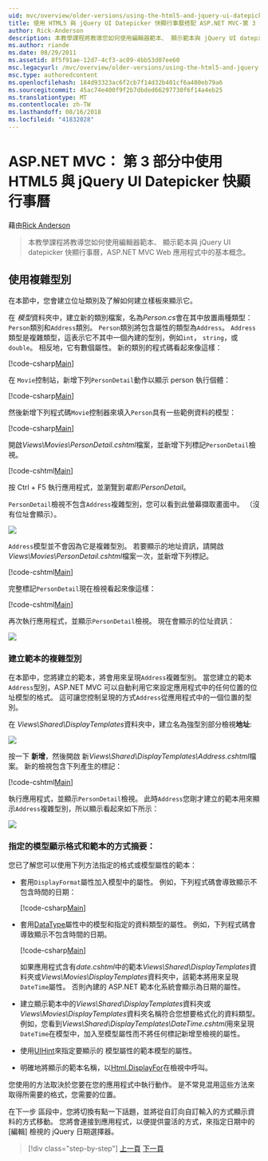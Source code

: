 ```yaml
---
uid: mvc/overview/older-versions/using-the-html5-and-jquery-ui-datepicker-popup-calendar-with-aspnet-mvc/using-the-html5-and-jquery-ui-datepicker-popup-calendar-with-aspnet-mvc-part-3
title: 使用 HTML5 與 jQuery UI Datepicker 快顯行事曆搭配 ASP.NET MVC-第 3 部分 |Microsoft Docs
author: Rick-Anderson
description: 本教學課程將教導您如何使用編輯器範本、 顯示範本與 jQuery UI datepicker 快顯行事曆，ASP.NET MV 中的基本概念...
ms.author: riande
ms.date: 08/29/2011
ms.assetid: 8f5f91ae-12d7-4cf3-ac09-4bb53d07ee60
msc.legacyurl: /mvc/overview/older-versions/using-the-html5-and-jquery-ui-datepicker-popup-calendar-with-aspnet-mvc/using-the-html5-and-jquery-ui-datepicker-popup-calendar-with-aspnet-mvc-part-3
msc.type: authoredcontent
ms.openlocfilehash: 184d93323ac6f2cb7f14d32b401cf6a400eb79a6
ms.sourcegitcommit: 45ac74e400f9f2b7dbded66297730f6f14a4eb25
ms.translationtype: MT
ms.contentlocale: zh-TW
ms.lasthandoff: 08/16/2018
ms.locfileid: "41832028"
---
```

<a name="using-the-html5-and-jquery-ui-datepicker-popup-calendar-with-aspnet-mvc---part-3"></a>ASP.NET MVC： 第 3 部分中使用 HTML5 與 jQuery UI Datepicker 快顯行事曆
====================
藉由[Rick Anderson](https://github.com/Rick-Anderson)

> 本教學課程將教導您如何使用編輯器範本、 顯示範本與 jQuery UI datepicker 快顯行事曆，ASP.NET MVC Web 應用程式中的基本概念。


## <a name="working-with-complex-types"></a>使用複雜型別

在本節中，您會建立位址類別及了解如何建立樣板來顯示它。

在 *模型*資料夾中，建立新的類別檔案，名為*Person.cs*會在其中放置兩種類型：`Person`類別和`Address`類別。 `Person`類別將包含屬性的類型為`Address`。 `Address`類型是複雜類型，這表示它不其中一個內建的型別，例如`int`， `string`，或`double`。 相反地，它有數個屬性。 新的類別的程式碼看起來像這樣：

[!code-csharp[Main](using-the-html5-and-jquery-ui-datepicker-popup-calendar-with-aspnet-mvc-part-3/samples/sample1.cs)]

在 `Movie`控制站，新增下列`PersonDetail`動作以顯示 person 執行個體：

[!code-csharp[Main](using-the-html5-and-jquery-ui-datepicker-popup-calendar-with-aspnet-mvc-part-3/samples/sample2.cs)]

然後新增下列程式碼`Movie`控制器來填入`Person`具有一些範例資料的模型：

[!code-csharp[Main](using-the-html5-and-jquery-ui-datepicker-popup-calendar-with-aspnet-mvc-part-3/samples/sample3.cs)]

開啟*Views\Movies\PersonDetail.cshtml*檔案，並新增下列標記`PersonDetail`檢視。

[!code-cshtml[Main](using-the-html5-and-jquery-ui-datepicker-popup-calendar-with-aspnet-mvc-part-3/samples/sample4.cshtml)]

按 Ctrl + F5 執行應用程式，並瀏覽到*電影/PersonDetail*。

`PersonDetail`檢視不包含`Address`複雜型別，您可以看到此螢幕擷取畫面中。 （沒有位址會顯示）。

![](using-the-html5-and-jquery-ui-datepicker-popup-calendar-with-aspnet-mvc-part-3/_static/image1.png)

`Address`模型並不會因為它是複雜型別。 若要顯示的地址資訊，請開啟*Views\Movies\PersonDetail.cshtml*檔案一次，並新增下列標記。

[!code-cshtml[Main](using-the-html5-and-jquery-ui-datepicker-popup-calendar-with-aspnet-mvc-part-3/samples/sample5.cshtml)]

完整標記`PersonDetail`現在檢視看起來像這樣：

[!code-cshtml[Main](using-the-html5-and-jquery-ui-datepicker-popup-calendar-with-aspnet-mvc-part-3/samples/sample6.cshtml)]

再次執行應用程式，並顯示`PersonDetail`檢視。 現在會顯示的位址資訊：

![](using-the-html5-and-jquery-ui-datepicker-popup-calendar-with-aspnet-mvc-part-3/_static/image2.png)

### <a name="creating-a-template-for-a-complex-type"></a>建立範本的複雜型別

在本節中，您將建立的範本，將會用來呈現`Address`複雜型別。 當您建立的範本`Address`型別，ASP.NET MVC 可以自動利用它來設定應用程式中的任何位置的位址模型的格式。 這可讓您控制呈現的方式`Address`從應用程式中的一個位置的型別。

在  *Views\Shared\DisplayTemplates*資料夾中，建立名為強型別部分檢視**地址**:

![](using-the-html5-and-jquery-ui-datepicker-popup-calendar-with-aspnet-mvc-part-3/_static/image3.png)

按一下 **新增**，然後開啟 新*Views\Shared\DisplayTemplates\Address.cshtml*檔案。 新的檢視包含下列產生的標記：

[!code-cshtml[Main](using-the-html5-and-jquery-ui-datepicker-popup-calendar-with-aspnet-mvc-part-3/samples/sample7.cshtml)]

執行應用程式，並顯示`PersonDetail`檢視。 此時`Address`您剛才建立的範本用來顯示`Address`複雜型別，所以顯示看起來如下所示：

![](using-the-html5-and-jquery-ui-datepicker-popup-calendar-with-aspnet-mvc-part-3/_static/image4.png)

### <a name="summary-ways-to-specify-the-model-display-format-and-template"></a>指定的模型顯示格式和範本的方式摘要：

您已了解您可以使用下列方法指定的格式或模型屬性的範本：

- 套用`DisplayFormat`屬性加入模型中的屬性。 例如，下列程式碼會導致顯示不包含時間的日期：

    [!code-csharp[Main](using-the-html5-and-jquery-ui-datepicker-popup-calendar-with-aspnet-mvc-part-3/samples/sample8.cs)]
- 套用[DataType](https://msdn.microsoft.com/library/system.componentmodel.dataannotations.datatype.aspx)屬性中的模型和指定的資料類型的屬性。 例如，下列程式碼會導致顯示不包含時間的日期。

    [!code-csharp[Main](using-the-html5-and-jquery-ui-datepicker-popup-calendar-with-aspnet-mvc-part-3/samples/sample9.cs)]

    如果應用程式含有*date.cshtml*中的範本*Views\Shared\DisplayTemplates*資料夾或*Views\Movies\DisplayTemplates*資料夾中，該範本將用來呈現`DateTime`屬性。 否則內建的 ASP.NET 範本化系統會顯示為日期的屬性。
- 建立顯示範本中的*Views\Shared\DisplayTemplates*資料夾或*Views\Movies\DisplayTemplates*資料夾名稱符合您想要格式化的資料類型。 例如，您看到*Views\Shared\DisplayTemplates\DateTime.cshtml*用來呈現`DateTime`在模型中，加入至模型屬性而不將任何標記新增至檢視的屬性。
- 使用[UIHint](https://msdn.microsoft.com/library/system.componentmodel.dataannotations.uihintattribute.uihint.aspx)來指定要顯示的 模型屬性的範本模型的屬性。
- 明確地將顯示的範本名稱，以[Html.DisplayFor](https://msdn.microsoft.com/library/ee407420.aspx)在檢視中呼叫。

您使用的方法取決於您要在您的應用程式中執行動作。 是不常見混用這些方法來取得所需要的格式，您需要的位置。

在下一步 區段中，您將切換有點一下話題，並將從自訂向自訂輸入的方式顯示資料的方式移動。 您將會連接到應用程式，以便提供靈活的方式，來指定日期中的 [編輯] 檢視的 jQuery 日期選擇器。

> [!div class="step-by-step"]
> [上一頁](using-the-html5-and-jquery-ui-datepicker-popup-calendar-with-aspnet-mvc-part-2.md)
> [下一頁](using-the-html5-and-jquery-ui-datepicker-popup-calendar-with-aspnet-mvc-part-4.md)

